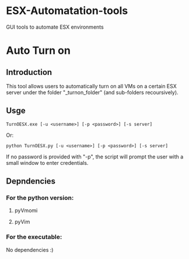 # ESX-Automatation-tools
GUI tools to automate ESX environments

# Auto Turn on

## Introduction

This tool allows users to automatically turn on all VMs on a certain ESX server under the folder "<username>_turnon_folder" (and sub-folders recoursively).

## Usge

```
TurnOESX.exe [-u <username>] [-p <password>] [-s server]
```

Or:

```
python TurnOESX.py [-u <username>] [-p <password>] [-s server]
```

If no password is provided with "-p", the script will prompt the user with a small window to enter credentials.

## Depndencies

### For the python version:

1. pyVmomi

2. pyVim

### For the executable:

No dependencies :)
